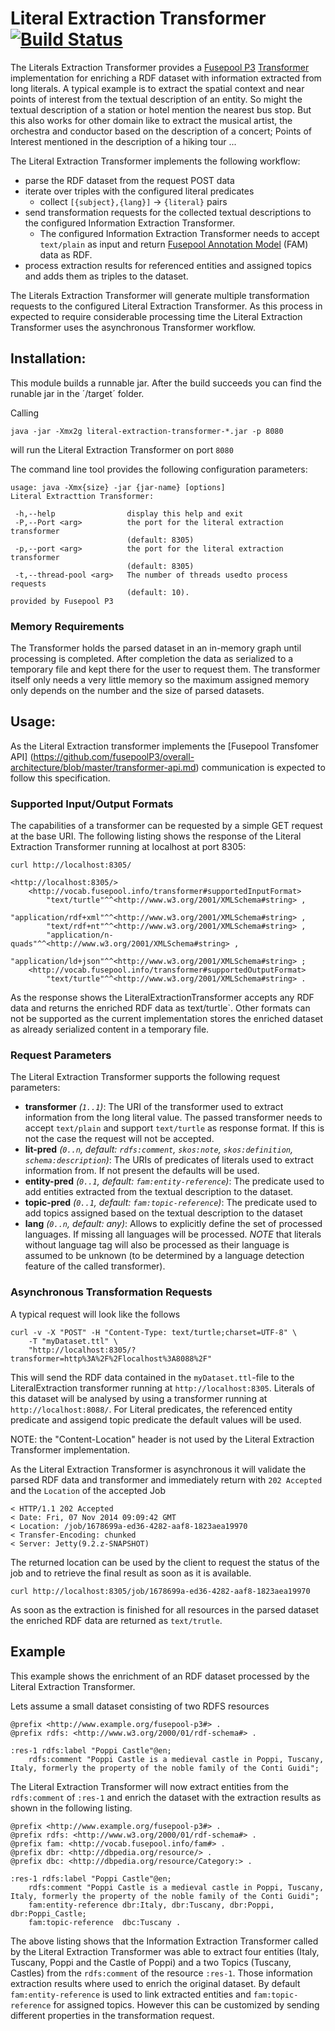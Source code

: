# Literal Extraction Transformer [![Build Status](https://travis-ci.org/fusepoolP3/p3-literal-extraction-transformer.svg)](https://travis-ci.org/fusepoolP3/p3-literal-extraction-transformer)

The Literals Extraction Transformer provides a [Fusepool P3](http://p3.fusepool.eu/) 
[Transformer](https://github.com/fusepoolP3/overall-architecture/blob/master/transformer-api.md) 
implementation for enriching a RDF dataset with information extracted from long
literals. A typical example is to extract the spatial context and near points of
interest from the textual description of an entity. So might the textual description
of a station or hotel mention the nearest bus stop. But this also works for other
domain like to extract the musical artist, the orchestra and conductor based
on the description of a concert; Points of Interest mentioned in the description
of a hiking tour ...

The Literal Extraction Transformer implements the following workflow:

* parse the RDF dataset from the request POST data
* iterate over triples with the configured literal predicates
    * collect `[{subject},{lang}]` -> `{literal}` pairs
* send transformation requests for the collected textual descriptions to the 
configured Information Extraction Transformer.
    * The configured Information Extraction Transformer needs to accept `text/plain` 
    as input and return [Fusepool Annotation Model](https://github.com/fusepoolP3/overall-architecture/blob/master/wp3/fp-anno-model/fp-anno-model.md) 
    (FAM) data as RDF.
* process extraction results for referenced entities and assigned topics and adds
them as triples to the dataset.

The Literals Extraction Transformer will generate multiple transformation
requests to the configured Literal Extraction Transformer. As this process in 
expected to require considerable processing time the Literal Extraction Transformer 
uses the asynchronous Transformer workflow.

Installation:
-----

This module builds a runnable jar. After the build succeeds you can find the
runable jar in the ´/target´ folder.

Calling

    java -jar -Xmx2g literal-extraction-transformer-*.jar -p 8080

will run the Literal Extraction Transformer on port `8080`

The command line tool provides the following configuration parameters:

    usage: java -Xmx{size} -jar {jar-name} [options]
    Literal Extracttion Transformer:

     -h,--help                display this help and exit
     -P,--Port <arg>          the port for the literal extraction transformer
                              (default: 8305)
     -p,--port <arg>          the port for the literal extraction transformer
                              (default: 8305)
     -t,--thread-pool <arg>   The number of threads usedto process requests
                              (default: 10).
    provided by Fusepool P3

### Memory Requirements

The Transformer holds the parsed dataset in an in-memory graph until processing is completed. After completion the data as serialized to a temporary file and kept there for the user to request them. The transformer itself only needs a very little memory so the maximum assigned memory only depends on the number and the size of parsed datasets.

Usage:
-----

As the Literal Extraction transformer implements the [Fusepool Transfomer API]
(https://github.com/fusepoolP3/overall-architecture/blob/master/transformer-api.md) 
communication is expected to follow this specification.

### Supported Input/Output Formats

The capabilities of a transformer can be requested by a simple GET request at 
the base URI. The following listing shows the response of the Literal Extraction
Transformer running at localhost at port 8305:

    curl http://localhost:8305/

    <http://localhost:8305/>
        <http://vocab.fusepool.info/transformer#supportedInputFormat>
            "text/turtle"^^<http://www.w3.org/2001/XMLSchema#string> , 
            "application/rdf+xml"^^<http://www.w3.org/2001/XMLSchema#string> , 
            "text/rdf+nt"^^<http://www.w3.org/2001/XMLSchema#string> , 
            "application/n-quads"^^<http://www.w3.org/2001/XMLSchema#string> , 
            "application/ld+json"^^<http://www.w3.org/2001/XMLSchema#string> ;
        <http://vocab.fusepool.info/transformer#supportedOutputFormat>
            "text/turtle"^^<http://www.w3.org/2001/XMLSchema#string> .

As the response shows the LiteralExtractionTransformer accepts any RDF data and
returns the enriched RDF data as text/turtle`. Other formats can not be supported
as the current implementation stores the enriched dataset as already serialized
content in a temporary file.

### Request Parameters

The Literal Extraction Transformer supports the following request parameters:

* __transformer__ _(`1..1`)_: The URI of the transformer used to extract information from
the long literal value. The passed transformer needs to accept `text/plain` and 
support `text/turtle` as response format. If this is not the case the request
will not be accepted.
* __lit-pred__ _(`0..n`, default: `rdfs:comment`, `skos:note`, `skos:definition`, 
`schema:description`)_: The URIs of predicates of literals used to extract
information from. If not present the defaults will be used.
* __entity-pred__ _(`0..1`, default: `fam:entity-reference`)_: The predicate used
to add entities extracted from the textual description to the dataset.
* __topic-pred__ _(`0..1`, default: `fam:topic-reference`)_: The predicate used
to add topics assigned based on the textual description to the dataset 
* __lang__ _(`0..n`, default: any)_: Allows to explicitly define the set of
processed languages. If missing all languages will be processed. _NOTE_ that literals
without language tag will also be processed as their language is assumed to be
unknown (to be determined by a language detection feature of the called transformer).

### Asynchronous Transformation Requests

A typical request will look like the follows

    curl -v -X "POST" -H "Content-Type: text/turtle;charset=UTF-8" \
        -T "myDataset.ttl" \
        "http://localhost:8305/?transformer=http%3A%2F%2Flocalhost%3A8088%2F"

This will send the RDF data contained in the `myDataset.ttl`-file to the 
LiteralExtraction transformer running at `http://localhost:8305`. Literals of
this dataset will be analysed by using a transformer running at 
`http://localhost:8088/`. For Literal predicates, the referenced entity predicate
and assigend topic predicate the default values will be used.

NOTE: the "Content-Location" header is not used by the Literal Extraction
Transformer implementation.

As the Literal Extraction Transformer is asynchronous it will validate the
parsed RDF data and transformer and immediately return with `202 Accepted`
and the `Location` of the accepted Job

    < HTTP/1.1 202 Accepted
    < Date: Fri, 07 Nov 2014 09:09:42 GMT
    < Location: /job/1678699a-ed36-4282-aaf8-1823aea19970
    < Transfer-Encoding: chunked
    < Server: Jetty(9.2.z-SNAPSHOT)

The returned location can be used by the client to request the status of the job and
to retrieve the final result as soon as it is available. 

    curl http://localhost:8305/job/1678699a-ed36-4282-aaf8-1823aea19970

As soon as the extraction is finished for all resources in the parsed dataset the
enriched RDF data are returned as `text/trutle`.

Example
-------

This example shows the enrichment of an RDF dataset processed by the Literal Extraction Transformer.

Lets assume a small dataset consisting of two RDFS resources

    @prefix <http://www.example.org/fusepool-p3#> .
    @prefix rdfs: <http://www.w3.org/2000/01/rdf-schema#> .
    
    :res-1 rdfs:label "Poppi Castle"@en;
        rdfs:comment "Poppi Castle is a medieval castle in Poppi, Tuscany, Italy, formerly the property of the noble family of the Conti Guidi";

The Literal Extraction Transformer will now extract entities from the `rdfs:comment` of `:res-1` and enrich the dataset with the extraction results as shown in the following listing.

    @prefix <http://www.example.org/fusepool-p3#> .
    @prefix rdfs: <http://www.w3.org/2000/01/rdf-schema#> .
    @prefix fam: <http://vocab.fusepool.info/fam#> .
    @prefix dbr: <http://dbpedia.org/resource/> .
    @prefix dbc: <http://dbpedia.org/resource/Category:> .    

    :res-1 rdfs:label "Poppi Castle"@en;
        rdfs:comment "Poppi Castle is a medieval castle in Poppi, Tuscany, Italy, formerly the property of the noble family of the Conti Guidi";
        fam:entity-reference dbr:Italy, dbr:Tuscany, dbr:Poppi, dbr:Poppi_Castle;
        fam:topic-reference  dbc:Tuscany .

The above listing shows that the Information Extraction Transformer called by the Literal Extraction Transformer was able to extract four entities (Italy, Tuscany, Poppi and the Castle of Poppi) and a two Topics (Tuscany, Castles) from the `rdfs:comment` of the resource `:res-1`. Those information extraction results where used to enrich the original dataset. By default `fam:entity-reference` is used to link extracted entities and `fam:topic-reference` for assigned topics. However this can be customized by sending different properties in the transformation request.
